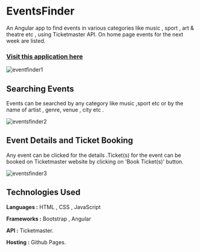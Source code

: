 # EventsFinder
An Angular app to find events in various categories like music , sport , art & theatre etc , using Ticketmaster API. On home page events for the next week are listed.

### [Visit  this application here](https://naseem11.github.io/events-finder/)

![eventfinder1](https://user-images.githubusercontent.com/22799847/42602807-1393f220-8563-11e8-8104-d75c7845b52c.PNG)

## Searching Events
Events can be searched by any category like music ,sport etc or by the name of  artist , genre, venue , city etc .

![eventsfinder2](https://user-images.githubusercontent.com/22799847/42602808-13b4f376-8563-11e8-8363-02d1e3c096bd.PNG)

## Event Details and Ticket Booking

Any event can be clicked for the details .Ticket(s) for the event can be booked on Ticketmaster website by clicking on 'Book Ticket(s)' button.

![eventsfinder3](https://user-images.githubusercontent.com/22799847/42602809-13d3e74a-8563-11e8-913f-aa220a40c100.PNG)


## Technologies Used

**Languages :**  HTML , CSS , JavaScript

**Frameworks :** Bootstrap , Angular

**API :** Ticketmaster.

**Hosting :** Github Pages.



